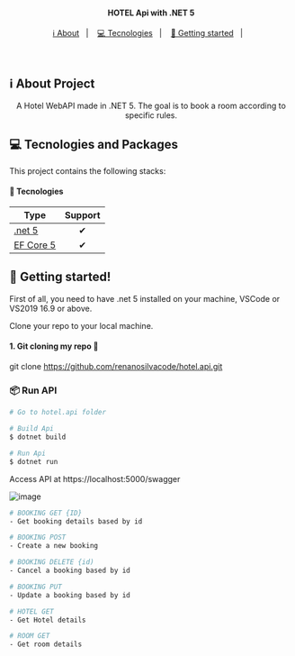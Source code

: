 <h4 align="center">
  HOTEL Api with .NET 5
</h4>

<p align="center">
  <a href="#-about-project">ℹ️ About</a>&nbsp;&nbsp;&nbsp;|&nbsp;&nbsp;&nbsp;
  <a href="#-tecnologias-and-packages">💻 Tecnologies</a>&nbsp;&nbsp;&nbsp;|&nbsp;&nbsp;&nbsp;
  <a href="#-getting-started">🚀 Getting started</a>&nbsp;&nbsp;&nbsp;|&nbsp;&nbsp;&nbsp;
</p>

<br>

## ℹ️ About Project

<div align="center">

  <p align="center">
    A Hotel WebAPI made in .NET 5. The goal is to book a room according to specific rules.
  </p>

</div>

## 💻 Tecnologies and Packages

This project contains the following stacks:

#### 🔨 Tecnologies

| Type                | Support   |
|---------------------|:---------:|
| [.net 5](https://docs.microsoft.com/pt-br/dotnet/core/dotnet-five)                             | ✔         |
| [EF Core 5](https://docs.microsoft.com/pt-br/ef/core/what-is-new/ef-core-5.0/whatsnew)         | ✔         |


## 🚀 Getting started!
 
First of all, you need to have .net 5 installed on your machine, VSCode or VS2019 16.9 or above.

Clone your repo to your local machine.

#### 1. Git cloning my repo 🎲

git clone https://github.com/renanosilvacode/hotel.api.git

### 📦 Run API

```bash
# Go to hotel.api folder

# Build Api
$ dotnet build

# Run Api
$ dotnet run
```
Access API at https://localhost:5000/swagger

![image](https://user-images.githubusercontent.com/25445892/110323182-0144d200-7ff3-11eb-967b-38fcfa7118e6.png)

```bash
# BOOKING GET {ID}
- Get booking details based by id

# BOOKING POST
- Create a new booking

# BOOKING DELETE {id)
- Cancel a booking based by id

# BOOKING PUT 
- Update a booking based by id

# HOTEL GET 
- Get Hotel details

# ROOM GET 
- Get room details

```
